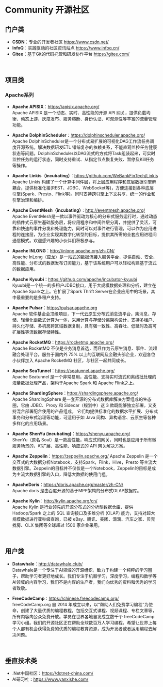 # Community 开源社区

## 门户类
- **CSDN**：专业的开发者社区 https://www.csdn.net/
- **InfoQ**：实践驱动的社区资讯站点 https://www.infoq.cn/
- **Gitee**：基于Git的代码托管和研发协作平台 https://gitee.com/


<br/>

## 项目类
### Apache系列
- **Apache APISIX**：https://apisix.apache.org/  
Apache APISIX 是一个动态、实时、高性能的开源 API 网关，提供负载均衡、动态上游、灰度发布、服务熔断、身份认证、可观测性等丰富的流量管理功能。  

- **Apache DolphinScheduler**：https://dolphinscheduler.apache.org/  
Apache DolphinScheduler是一个分布式易扩展的可视化DAG工作流任务调度开源系统。解决数据研发ETL 错综复杂的依赖关系，不能直观监控任务健康状态等问题。DolphinScheduler以DAG流式的方式将Task组装起来，可实时监控任务的运行状态，同时支持重试、从指定节点恢复失败、暂停及Kill任务等操作。

- **Apache Linkis（incubating）**：https://github.com/WeBankFinTech/Linkis  
Apache Linkis 构建了一个计算中间件层，将上层应用程序和底层数据引擎解耦合，提供标准化接(REST、JDBC、WebSocket等)，方便连接到各种底层引擎(Spark、Presto、Flink等)。同时支持跨引擎上下文共享、统一的作业和引擎治理和编排。

- **Apache EventMesh（incubating）**：http://eventmesh.apache.org/  
Apache EventMesh是一款以事件驱动为核心的分布式服务运行时，通过动态的插件式云原生基础服务层，将应用程序和中间件层分离，并提供了灵活，可靠和快速的事件分发和处理能力，同时可以对事件进行管理，可以作为应用进程的连接层，为企业实现其数字化转型的目标，提供其所需的全套应用进程间通信模式。欢迎感兴趣的小伙伴们积极参与。

- **Apache INLONG**：http://inlong.apache.org/zh-CN/  
Apache InLong（应龙）是一站式的数据流接入服务平台，提供自动、安全、高性能、分布式的数据发布订阅能力，基于该系统用户可以轻松构建基于流式的数据应用。

- **Apache Kyuubi**：https://github.com/apache/incubator-kyuubi  
Kyuubi是一个统一的多租户JDBC接口，用于大规模数据处理和分析，建立在Apache Spark之上。它扩展了Spark Thrift Server在企业应用中的场景，其中最重要的是多租户支持。  

- **Apache Pulsar**：https://pulsar.apache.org  
Apache 软件基金会顶级项目，下一代云原生分布式消息流平台，集消息、存储、轻量化函数式计算为一体，采用计算与存储分离架构设计，支持多租户、持久化存储、多机房跨区域数据复制，具有强一致性、高吞吐、低延时及高可扩展性等流数据存储特性。

- **Apache RocketMQ**：https://rocketmq.apache.org/  
Apache RocketMQ 不仅是业务消息首选，而且作为云原生消息、事件、流超融合处理平台，服务于国内外 75% 以上的互联网及金融头部企业，欢迎各位小伙伴加入 Apache RocketMQ 社区，与社区一起共同成长。

- **Apache SeaTunnel**：https://seatunnel.apache.org/  
Apache Seatunnel 是一个非常易用，高性能、支持实时流式和离线批处理的海量数据处理产品，架构于Apache Spark 和 Apache Flink之上。

- **Apache ShardingSphere**：https://shardingsphere.apache.org/  
Apache ShardingSphere 是一套开源的分布式数据库解决方案组成的生态圈，它由 JDBC、Proxy 和 Sidecar（规划中）这 3 款既能够独立部署，又支持混合部署配合使用的产品组成。 它们均提供标准化的数据水平扩展、分布式事务和分布式治理等功能，可适用于如 Java 同构、异构语言、云原生等各种多样化的应用场景。

- **Apache ShenYu (incubating)**：https://shenyu.apache.org/  
ShenYu（原名 Soul）是一款高性能，响应式的网关，同时也是应用于所有微服务场景的，可扩展、高性能、响应式的 API 网关解决方案。

- **Apache Zeppelin**：https://zeppelin.apache.org/
Apache Zeppelin 是一个交互式的大数据分析Notebook，支持Spark，Flink，Hive，Presto 等主流大数据引擎。Zeppelin的目标并不仅仅是一个Notebook，Zeppelin的目标是成为主流大数据引擎的入口，降低大数据的使用门槛。

- **ApacheDoris**：https://doris.apache.org/master/zh-CN/  
Apache doris 是由百度开源的基于MPP架构的分布式OLAP数据库。

- **Apache Kylin**：http://kylin.apache.org/cn/  
Apache Kylin 是行业领先的开源分布式的分析型数据仓库，提供 Hadoop/Spark 之上的 SQL 查询接口及多维分析 (OLAP) 能力，支持对超大规模数据进行亚秒级查询，已被 eBay、腾讯、美团、滴滴、汽车之家、贝壳找房、OLX 集团等全球超过 1500 家企业采用。

<br/>

## 用户类
- **Datawhale**：http://datawhale.club/  
Datawhale是一个专注于AI领域的开源组织，致力于构建一个纯粹的学习圈子，帮助学习者更好地成长。我们专注于机器学习，深度学习，编程和数学等AI领域的内容学习，我们不是内容的生产者，我们向优秀的资料和优秀的学习者致敬。

- **FreeCodeCamp**：https://chinese.freecodecamp.org/
freeCodeCamp.org 自 2014 年成立以来，以“帮助人们免费学习编程”为使命，创建了大量优质的编程教程，包括交互式课程、视频课程、专栏文章等，所有内容向公众免费开放。学员在世界各地自发成立数千个 freeCodeCamp 学习小组。我们的开源社区正在帮助全球数百万人学习编程，希望让世界上每个人都有机会获得免费的优质的编程教育资源，成为开发者或者运用编程去解决问题。

<br/>

## 垂直技术类
- .Net中国社区：https://dotnet-china.com/
- AI研习社：https://www.yanxishe.com/
